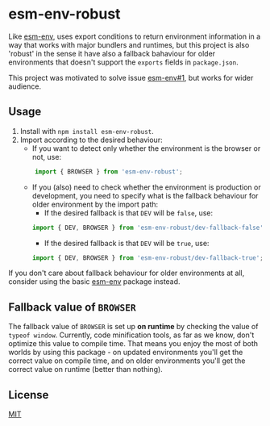 # esm-env-robust

Like [esm-env](https://github.com/benmccann/esm-env), uses export conditions to return environment information in a way that works with major bundlers and runtimes,
 but this project is also 'robust' in the sense it have also a fallback bahaviour for older environments that doesn't support
 the `exports` fields in `package.json`.

This project was motivated to solve issue [esm-env#1](https://github.com/benmccann/esm-env/issues/1), but works for wider audience.

## Usage

1. Install with `npm install esm-env-robust`.
2. Import according to the desired behaviour:
    * If you want to detect only whether the environment is the browser or not, use:
    ```js
        import { BROWSER } from 'esm-env-robust';
    ```
    * If you (also) need to check whether the environment is production or development, you need to specify what is the fallback
     behaviour for older environment by the import path:
        * If the desired fallback is that `DEV` will be `false`, use:
        ```js
        import { DEV, BROWSER } from 'esm-env-robust/dev-fallback-false';
        ```
        * If the desired fallback is that `DEV` will be `true`, use:
        ```js
        import { DEV, BROWSER } from 'esm-env-robust/dev-fallback-true';
        ```

If you don't care about fallback behaviour for older environments at all, consider using the basic [esm-env](https://github.com/benmccann/esm-env) package instead.

## Fallback value of `BROWSER`

The fallback value of `BROWSER` is set up **on runtime** by checking the value of `typeof window`.
Currently, code minification tools, as far as we know, don't optimize this value to compile time.
That means you enjoy the most of both worlds by using this package - on updated environments you'll get the correct value on compile time, and on older environments you'll get the correct value on runtime (better than nothing).

## License

[MIT](LICENSE)
